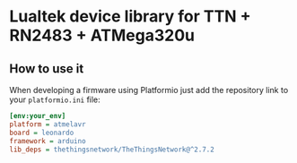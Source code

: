 # Lualtek device library for TTN + RN2483 + ATMega320u


## How to use it

When developing a firmware using Platformio just add the repository link to your `platformio.ini` file:

```ini
[env:your_env]
platform = atmelavr
board = leonardo
framework = arduino
lib_deps = thethingsnetwork/TheThingsNetwork@^2.7.2
```
